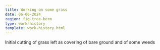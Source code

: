 ```yaml
---
title: Working on some grass
date: 06-06-2024
region: fig-tree-berm
type: work-history
template: work-history.html
---
```


Initial cutting of grass left as covering of bare ground and of some weeds 